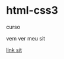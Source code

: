 # html-css3
 curso

vem ver meu sit

<a href="https://ferreirapg.github.io/html-css3/exercicios/ex010/">link sit</a>